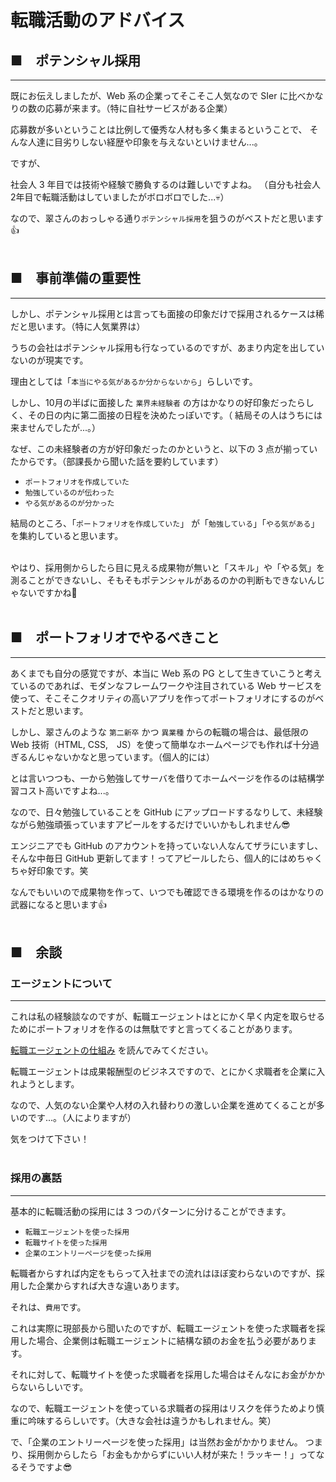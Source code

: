 # 転職活動のアドバイス
## ■　ポテンシャル採用
---
既にお伝えしましたが、Web 系の企業ってそこそこ人気なので SIer に比べかなりの数の応募が来ます。（特に自社サービスがある企業）

応募数が多いということは比例して優秀な人材も多く集まるということで、
そんな人達に目劣りしない経歴や印象を与えないといけません...。

ですが、

社会人 3 年目では技術や経験で勝負するのは難しいですよね。
（自分も社会人2年目で転職活動はしていましたがボロボロでした...💀）

なので、翠さんのおっしゃる通り`ポテンシャル採用`を狙うのがベストだと思います👍
<br><br>

## ■　事前準備の重要性
---
しかし、ポテンシャル採用とは言っても面接の印象だけで採用されるケースは稀だと思います。（特に人気業界は）

うちの会社はポテンシャル採用も行なっているのですが、あまり内定を出していないのが現実です。

理由としては「`本当にやる気があるか分からないから`」らしいです。

しかし、10月の半ばに面接した `業界未経験者` の方はかなりの好印象だったらしく、その日の内に第二面接の日程を決めたっぽいです。（ 結局その人はうちには来ませんでしたが...。）

なぜ、この未経験者の方が好印象だったのかというと、以下の 3 点が揃っていたからです。（部課長から聞いた話を要約しています）
- `ポートフォリオを作成していた`
- `勉強しているのが伝わった`
- `やる気があるのが分かった`

結局のところ、「`ポートフォリオを作成していた`」 が「`勉強している`」「`やる気がある`」を集約していると思います。

<br>
やはり、採用側からしたら目に見える成果物が無いと「スキル」や「やる気」を測ることができないし、そもそもポテンシャルがあるのかの判断もできないんじゃないですかね🤔
<br><br>

## ■　ポートフォリオでやるべきこと
---
あくまでも自分の感覚ですが、本当に Web 系の PG として生きていこうと考えているのであれば、モダンなフレームワークや注目されている Web サービスを使って、そこそこクオリティの高いアプリを作ってポートフォリオにするのがベストだと思います。

しかし、翠さんのような `第二新卒` かつ `異業種` からの転職の場合は、最低限の Web 技術（HTML, CSS,　JS）を使って簡単なホームページでも作れば十分過ぎるんじゃないかなと思っています。（個人的には）

とは言いつつも、一から勉強してサーバを借りてホームページを作るのは結構学習コスト高いですよね...。

なので、日々勉強していることを GitHub にアップロードするなりして、未経験ながら勉強頑張っていますアピールをするだけでいいかもしれません😎

エンジニアでも GitHub のアカウントを持っていない人なんてザラにいますし、そんな中毎日 GitHub 更新してます！ってアピールしたら、個人的にはめちゃくちゃ好印象です。笑

なんでもいいので成果物を作って、いつでも確認できる環境を作るのはかなりの武器になると思います👍
<br><br>

## ■　余談
### エージェントについて
---
これは私の経験談なのですが、転職エージェントはとにかく早く内定を取らせるためにポートフォリオを作るのは無駄ですと言ってくることがあります。

[転職エージェントの仕組み](https://champ-epiclife.com/103#i-4) を読んでみてください。

転職エージェントは成果報酬型のビジネスですので、とにかく求職者を企業に入れようとします。

なので、人気のない企業や人材の入れ替わりの激しい企業を進めてくることが多いのです...。（人によりますが）

気をつけて下さい！
<br><br>

### 採用の裏話
---
基本的に転職活動の採用には 3 つのパターンに分けることができます。
- `転職エージェントを使った採用`
- `転職サイトを使った採用`
- `企業のエントリーページを使った採用`

転職者からすれば内定をもらって入社までの流れはほぼ変わらないのですが、採用した企業からすれば大きな違いあります。

それは、`費用`です。

これは実際に現部長から聞いたのですが、転職エージェントを使った求職者を採用した場合、企業側は転職エージェントに結構な額のお金を払う必要があります。

それに対して、転職サイトを使った求職者を採用した場合はそんなにお金がかからないらしいです。

なので、転職エージェントを使っている求職者の採用はリスクを伴うためより慎重に吟味するらしいです。（大きな会社は違うかもしれません。笑）

で、「企業のエントリーページを使った採用」は当然お金がかかりません。
つまり、採用側からしたら「お金もかからずにいい人材が来た！ラッキー！」ってなるそうですよ😎

<br>
